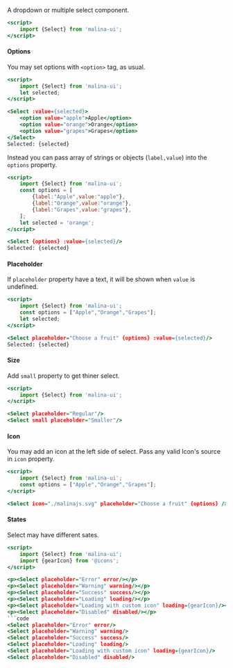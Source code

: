 A dropdown or multiple select component.

```htm
<script>
    import {Select} from 'malina-ui';
</script>
```

#### Options

You may set options with `<option>` tag, as usual.

```htm example
<script>
    import {Select} from 'malina-ui';
    let selected;
</script>

<Select :value={selected}>
    <option value="apple">Apple</option>
    <option value="orange">Orange</option>
    <option value="grapes">Grapes</option>
</Select>
Selected: {selected}
```

Instead you can pass array of strings or objects (`label,value`) into the `options` property.


```htm example
<script>
    import {Select} from 'malina-ui';
    const options = [
        {label:"Apple",value:"apple"},
        {label:"Orange",value:"orange"},
        {label:"Grapes",value:"grapes"},
    ];
    let selected = 'orange';
</script>

<Select {options} :value={selected}/>
Selected: {selected}
```

#### Placeholder

If `placeholder` property have a text, it will be shown when `value` is undefined.

```htm example
<script>
    import {Select} from 'malina-ui';
    const options = ["Apple","Orange","Grapes"];
    let selected;
</script>

<Select placeholder="Choose a fruit" {options} :value={selected}/>
Selected: {selected}
```
#### Size

Add `small` property to get thiner select.

```htm example
<script>
    import {Select} from 'malina-ui';
</script>

<Select placeholder="Regular"/>
<Select small placeholder="Smaller"/>
```
#### Icon

You may add an icon at the left side of select. Pass any valid Icon's source in `icon` property.

```htm example
<script>
    import {Select} from 'malina-ui';
    const options = ["Apple","Orange","Grapes"];
</script>

<Select icon="./malinajs.svg" placeholder="Choose a fruit" {options} />
```

#### States

Select may have different sates.

```htm example
<script>
    import {Select} from 'malina-ui';
    import {gearIcon} from '@icons';
</script>

<p><Select placeholder="Error" error/></p>
<p><Select placeholder="Warning" warning/></p>
<p><Select placeholder="Success" success/></p>
<p><Select placeholder="Loading" loading/></p>
<p><Select placeholder="Loading with custom icon" loading={gearIcon}/></p>
<p><Select placeholder="Disabled" disabled/></p>
```code
<Select placeholder="Error" error/>
<Select placeholder="Warning" warning/>
<Select placeholder="Success" success/>
<Select placeholder="Loading" loading/>
<Select placeholder="Loading with custom icon" loading={gearIcon}/>
<Select placeholder="Disabled" disabled/>
```

